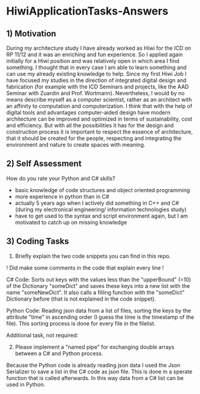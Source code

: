 # HiwiApplicationTasks-Answers


## 1) Motivation

During my architecture study I have already worked as Hiwi for the ICD on RP 11/12 and it was an enriching and fun experience.
So I applied again initially for a Hiwi position and was relatively open in which area I find something. I thought that in every case I am able to learn something and can use my already existing knowledge to help. Since my first Hiwi Job I have focused my studies in the direction of integrated digital design and fabrication (for example with the ICD Seminars and projects, like  the AAD Seminar with Zuardin and Prof. Wortmann). Nevertheless, I would by no means describe myself as a computer scientist, rather as an architect with an affinity to computation and computerization. 
I think that with the help of digital tools and advantages computer-aided design have modern architecture can be improved and optimized in terms of sustainability, cost and efficiency. But with all the possibilities it has for the design and construction process it is important to respect the essence of architecture, that it should be created for the people, respecting and integrating the environment and nature to create spaces with meaning.

## 2) Self Assessment

How do you rate your Python and C# skills?

- basic knowledge of code structures and object oriented programming
- more experience in python than in C#
- actually 5 years ago when I actively did something in C++ and C# (during my electronical engineering/ information technologies study)
- have to get used to the syntax and script environment again, but I am motivated to catch up on missing knowledge

## 3) Coding Tasks

1. Briefly explain the two code snippets you can find in this repo.

! Did make some comments in the code that explain every line !

C# Code:
Sorts out keys with the values less than the "upperBound" (=10) of the Dictionary "someDict" and saves these keys into a new list with the name "someNewDict". It also calls a filling function with the "someDict" Dictionary before (that is not explained in the code snippet).

Python Code:
Reading json data from a list of files, sorting the keys by the attribute "time" in ascending order (I guess the time is the timestamp of the file).
This sorting process is done for every file in the filelist.

Additional task, not required:

2. Please implement a "named pipe" for exchanging double arrays between a C# and Python process.

Because the Python code is already reading json data I used the Json Serializer to save a list in the C# code as json file.
This is done in a sperate function that is called afterwards. In this way data from a C# list can be used in Python.